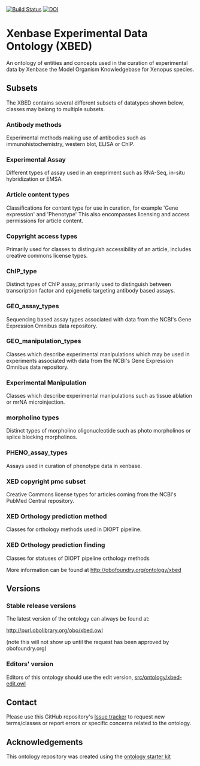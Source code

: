 [![Build Status](https://travis-ci.org/pellst/xbed.svg?branch=master)](https://travis-ci.org/pellst/xbed)
[![DOI](https://zenodo.org/badge/13996/pellst/xbed.svg)](https://zenodo.org/badge/latestdoi/13996/pellst/xbed)

# Xenbase Experimental Data Ontology (XBED)

An ontology of entities and concepts used in the curation of experimental data by Xenbase the Model Organism Knowledgebase for Xenopus species.

## Subsets
The XBED contains several different subsets of datatypes shown below, classes may belong to multiple subsets.
### Antibody methods
Experimental methods making use of antibodies such as immunohistochemistry, western blot, ELISA or ChIP.
### Experimental Assay
Different types of assay used in an exepriment such as RNA-Seq, in-situ hybridization or EMSA.
### Article content types
Classifications for content type for use in curation, for example 'Gene expression' and 'Phenotype' This also encompasses licensing and access permissions for article content.
### Copyright access types
Primarily used for classes to distinguish accessibility of an article, includes creative commons license types.
### ChIP_type
Distinct types of ChIP assay, primarily used to distinguish between transcription factor and epigenetic targeting antibody based assays.
### GEO_assay_types
Sequencing based assay types associated with data from the NCBI's Gene Expression Omnibus data repository.
### GEO_manipulation_types
Classes which describe experimental manipulations which may be used in experiments associated with data from the NCBI's Gene Expression Omnibus data repository.
### Experimental Manipulation
Classes which describe experimental manipulations such as tissue ablation or mrNA microinjection.
### morpholino types
Distinct types of morpholino oligonucleotide such as photo morpholinos or splice blocking morpholinos.
### PHENO_assay_types
Assays used in curation of phenotype data in xenbase.
### XED copyright pmc subset
Creative Commons license types for articles coming from the NCBI's PubMed Central repository.
### XED Orthology prediction method
Classes for orthology methods used in DIOPT pipeline.
### XED Orthology prediction finding
Classes for statuses of DIOPT pipeline orthology methods

More information can be found at http://obofoundry.org/ontology/xbed

## Versions

### Stable release versions

The latest version of the ontology can always be found at:

http://purl.obolibrary.org/obo/xbed.owl

(note this will not show up until the request has been approved by obofoundry.org)

### Editors' version

Editors of this ontology should use the edit version, [src/ontology/xbed-edit.owl](src/ontology/xbed-edit.owl)

## Contact

Please use this GitHub repository's [Issue tracker](https://github.com/pellst/xbed/issues) to request new terms/classes or report errors or specific concerns related to the ontology.

## Acknowledgements

This ontology repository was created using the [ontology starter kit](https://github.com/INCATools/ontology-starter-kit)